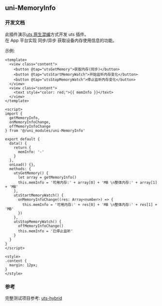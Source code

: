 ## uni-MemoryInfo

### 开发文档

此插件演示[uts 原生混编](https://doc.dcloud.net.cn/uni-app-x/plugin/uts-plugin-hybrid.html)方式开发 uts 插件。  
在 App 平台实现 同步/异步 获取设备内存使用信息的功能。

示例:

```vue
<template>
  <view class="content">
    <button @tap="utsGetMemory">获取内存(同步)</button>
    <button @tap="utsStartMemoryWatch">开始监听内存变化</button>
    <button @tap="utsStopMemoryWatch">停止监听内存变化</button>
  </view>
  <view class="content">
    <text style="color: red;">{{ memInfo }}</text>
  </view>
</template>

<script>
import {
  getMemoryInfo,
  onMemoryInfoChange,
  offMemoryInfoChange
} from '@/uni_modules/uni-MemoryInfo'

export default {
  data() {
    return {
      memInfo: '-'
    }
  },
  onLoad() {},
  methods: {
    utsGetMemory() {
      let array = getMemoryInfo()
      this.memInfo = '可用内存:' + array[0] + 'MB \n整体内存:' + array[1] + 'MB'
    },
    utsStartMemoryWatch() {
      onMemoryInfoChange((res: Array<number>) => {
        this.memInfo = '可用内存:' + res[0] + 'MB \n整体内存:' + res[1] + 'MB'
      })
    },
    utsStopMemoryWatch() {
      offMemoryInfoChange()
      this.memInfo = '已停止监听'
    }
  }
}
</script>

<style>
.content {
  margin: 12px;
}
</style>
```

### 参考

完整测试项目参考: [uts-hybrid](https://gitcode.com/dcloud/uts-hybrid)
